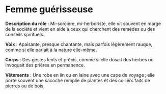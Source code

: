# Femme guérisseuse

**Description du rôle** : Mi-sorcière, mi-herboriste, elle vit souvent en marge de la société et vient en aide à ceux qui cherchent des remèdes ou des conseils spirituels.

**Voix** : Apaisante, presque chantante, mais parfois légèrement rauque, comme si elle parlait à la nature elle-même.

**Corps** : Des gestes lents et précis, comme si elle dosait des herbes ou invoquait des prières en permanence.

**Vêtements** : Une robe en lin ou en laine avec une cape de voyage ; elle porte souvent une sacoche remplie de plantes et des colliers faits de pierres ou de bois.
